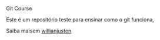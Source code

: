 Git Course

Este é um repositório teste para ensinar como o git funciona,

Saiba maisem [willianjusten](http://teste.com)


